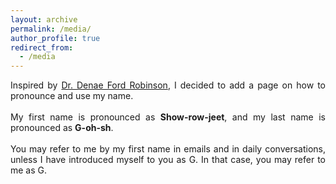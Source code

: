 ```yaml
---
layout: archive
permalink: /media/
author_profile: true
redirect_from:
  - /media
---
```


<div align="justify"> Inspired by <a href = "http://denaeford.me/">Dr. Denae Ford Robinson</a>, I decided to add a page on how to pronounce and use my name.</div>

<br/>

<div align="justify"> My first name is pronounced as <strong>Show-row-jeet</strong>, and my last name is pronounced as <strong>G-oh-sh</strong>. </div>

<br/>

<div align="justify"> You may refer to me by my first name in emails and in daily conversations, unless I have introduced myself to you as G. In that case, you may refer to me as G. <div/>
